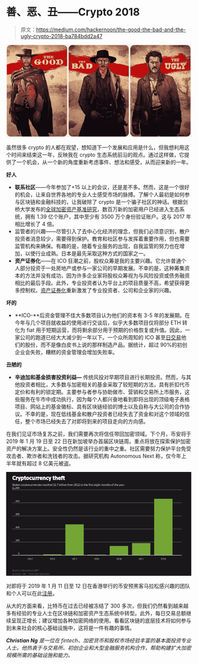 # 善、恶、丑——Crypto 2018

> 原文：<https://medium.com/hackernoon/the-good-the-bad-and-the-ugly-crypto-2018-ba784bdd2a47>

![](img/be35db44bc06d1790952c8ada5956e06.png)

虽然很多 crypto 的人都在观望，想知道下一个发展和应用是什么，但我想利用这个时间来结束这一年，反映我在 crypto 生态系统前沿的观点。通过这样做，它提供了一个机会，从一个新的角度重新考虑事件、想法和感受，从而迎来新的一年。

**好人**

*   **联系社区**——今年参加了+15 以上的会议，还是差不多。然而，这是一个很好的机会，让来自世界各地的专业人士感受市场的脉搏。了解个人最初是如何参与区块链和金融科技的，让我破除了 crypto 是一个骗子社区的神话。根据剑桥大学发布的[全球加密资产基准研究](https://www.jbs.cam.ac.uk/fileadmin/user_upload/research/centres/alternative-finance/downloads/2018-ccaf-2nd-global-cryptoasset-benchmarking.pdf)，数百万新的加密用户已经进入生态系统，拥有 1.39 亿个账户，其中至少有 3500 万个身份验证账户。这与 2017 年相比增长了 4 倍。
*   监管者的兴趣——尽管引入了去中心化经济的理念，但我们必须意识到，散户投资者消息较少，需要得到保护。教育和社区参与发挥着重要作用，但也需要监管机构来确保。有趣的是，随着专业服务的出现，自我监管的努力也在增加，以使行业成熟。日本是最先采取这种方式的国家之一。
*   **资产证券化**——在 ICO 狂潮之前，股权众筹是我的主要兴趣。它允许普通个人部分投资于一处房地产或参与一家公司的早期发展。不幸的是，这种筹集资本的方法并没有成功，因为许多企业家将股权众筹视为与风险投资或债务融资相比的最后手段。此外，专业投资者认为平台上的项目质量不高，希望获得更多控制权。[资产证券化](https://www.forbes.com/sites/rachelwolfson/2018/10/03/a-first-for-manhattan-30m-real-estate-property-tokenized-with-blockchain/#1f3419764895)重新激发了专业投资者、公司和企业家的兴趣。

**坏的**

*   **ICO-**后资金管理不佳大多数项目认为他们的资本有 3-5 年的发展期。在今年与几个项目就收益的使用进行交谈后，似乎大多数项目仅将部分 ETH 转化为 fiat 用于短期运营，而将剩余部分用于预期的价格恢复或升值。因此，一家公司的跑道已经大大减少到一年以下。一个众所周知的 ICO 甚至[日交易](https://www.livebitcoinnews.com/crypto-bear-market-is-so-bad-that-an-ico-is-day-trading-its-holdings/)他们的股份，而不是像白皮书上说的那样制造产品。据统计，超过 90%的初创企业会失败，糟糕的资金管理会增加失败率。

**丑陋的**

*   **辛迪加和基金损害投资利益—** 传统风投对早期项目进行长期投资。然而，与其他投资者相比，大多数与加密相关的基金采取了较短期的方法，具有折扣代币定价和有利的锁定期。主要参与者参与协助做市、营销和交易所上市服务，这些服务在牛市中成功执行，因为每个人都兴奋地看到即将出现的顶级电子表格项目、网站上的基金徽标、具有区块链经验的博士以及自称与大公司的合作协议。不幸的是，现在低线基金和散户投资者已经失去了资金和对这个领域的信任，整个市场已经失去了对即将到来的项目走向的方向感。

在我们见证市场复苏之前，我们需要再次将信任带回加密领域。下个月，币安将于 2019 年 1 月 19 日至 22 日在新加坡举办首届区块链周。重点将放在探索保护加密资产的解决方案上。安全性仍然是该行业的重中之重。社区需要努力保护平台免受攻击者、欺诈者和洗钱者的攻击。据研究机构 Autonomous Next 称，仅今年上半年就有超过 8 亿美元被盗。

![](img/542815193ba16196b0268dca0925a03e.png)

对即将于 2019 年 1 月 11 日至 12 日在香港举行的币安预黑客马拉松感兴趣的团队和个人可以在此[注册](http://safuhack.com/)。

从大的方面来看，比特币在过去已经被冻结了 300 多次，但我们仍然看到越来越多有经验的专业人士在区块链和加密资产生态系统中转型。此外，每日交易总额继续呈现正增长；建议增加各种加密网络的使用。看看区块链的底层技术将如何参与到未来社会的核心基础设施中，这将是一件有趣的事情。

***Christian Ng*** *是一位在 fintech、加密货币和股权市场经验丰富的基本面投资专业人士。他热衷于与交易所、初创企业和大型金融服务机构合作，帮助构建扩大加密规模所需的基础设施和能力。*